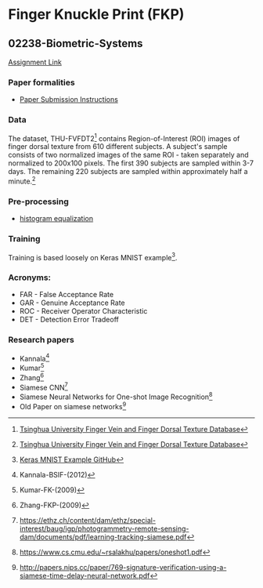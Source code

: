# Finger Knuckle Print (FKP)
## 02238-Biometric-Systems
[Assignment Link](https://www.overleaf.com/project/5d1c6d1d5f279e0d54109a2d)

### Paper formalities
* [Paper Submission Instructions](https://fg-biosig.gi.de/biosig-2019/paper-submission.html)


### Data

The dataset, THU-FVFDT2[^data] contains Region-of-Interest (ROI) images of finger dorsal texture from 610 different subjects. A subject's sample consists of two normalized images of the same ROI - taken separately and normalized to 200x100 pixels. The first 390 subjects are sampled within 3-7 days. The remaining 220 subjects are sampled within approximately half a minute.[^data]

### Pre-processing
* [histogram equalization](https://scikit-image.org/docs/dev/auto_examples/color_exposure/plot_equalize.html)


### Training
Training is based loosely on Keras MNIST example[^mnist].

### Acronyms:
* FAR - False Acceptance Rate
* GAR - Genuine Acceptance Rate
* ROC - Receiver Operator Characteristic
* DET - Detection Error Tradeoff


### Research papers
* Kannala[^1]
* Kumar[^2]
* Zhang[^3]
* Siamese CNN[^4]
* Siamese Neural Networks for One-shot Image Recognition[^5]
* Old Paper on siamese networks[^6]




[^1]: Kannala-BSIF-(2012)
[^2]: Kumar-FK-(2009)
[^3]: Zhang-FKP-(2009)
[^4]: https://ethz.ch/content/dam/ethz/special-interest/baug/igp/photogrammetry-remote-sensing-dam/documents/pdf/learning-tracking-siamese.pdf
[^5]: https://www.cs.cmu.edu/~rsalakhu/papers/oneshot1.pdf
[^6]: http://papers.nips.cc/paper/769-signature-verification-using-a-siamese-time-delay-neural-network.pdf
[^data]: [Tsinghua University Finger Vein and Finger Dorsal Texture Database](http://www.sigs.tsinghua.edu.cn/labs/vipl/thu-fvfdt.html)
[^mnist]: [Keras MNIST Example GitHub](https://github.com/keras-team/keras/blob/master/examples/mnist_cnn.py)
